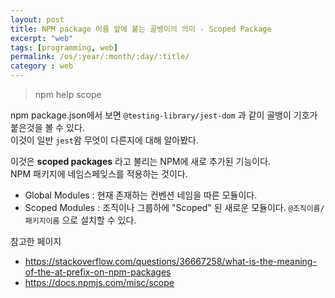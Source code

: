 ```yaml
---
layout: post
title: NPM package 이름 앞에 붙는 골뱅이의 의미 - Scoped Package
excerpt: "web"
tags: [programming, web]
permalink: /os/:year/:month/:day/:title/
category : web
---
```


> npm help scope

npm package.json에서 보면 `@testing-library/jest-dom` 과 같이 골뱅이 기호가 붙은것을 볼 수 있다.  
이것이 일반 `jest`왐 무엇이 다른지에 대해 알아봤다.  

이것은 **scoped packages** 라고 불리는 NPM에 새로 추가된 기능이다.  
NPM 패키지에 네임스페잊스를 적용하는 것이다. 

- Global Modules : 현재 존재하는 컨벤션 네임을 따른 모듈이다.
- Scoped Modules : 조직이나 그룹하에 "Scoped" 된 새로운 모듈이다. `@조직이름/패키지이름` 으로 설치할 수 있다.  


참고한 페이지
- https://stackoverflow.com/questions/36667258/what-is-the-meaning-of-the-at-prefix-on-npm-packages
- https://docs.npmjs.com/misc/scope